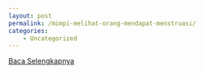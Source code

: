 ```yaml
---
layout: post
permalink: /mimpi-melihat-orang-mendapat-menstruasi/
categories:
    - Uncategorized
---
```


[Baca Selengkapnya](/02)